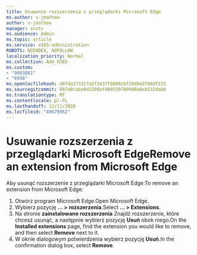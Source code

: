 ```yaml
---
title: Usuwanie rozszerzenia z przeglądarki Microsoft Edge
ms.author: v-jmathew
author: v-jmathew
manager: scotv
ms.audience: Admin
ms.topic: article
ms.service: o365-administration
ROBOTS: NOINDEX, NOFOLLOW
localization_priority: Normal
ms.collection: Adm_O365
ms.custom:
- "9003881"
- "6936"
ms.openlocfilehash: d0fda273317a2f2437f8808cbf29d9a9788df225
ms.sourcegitcommit: 097a8cabe0d2280af489159789988a0ab532dabb
ms.translationtype: MT
ms.contentlocale: pl-PL
ms.lasthandoff: 12/11/2020
ms.locfileid: "49679962"
---
```

# <a name="remove-an-extension-from-microsoft-edge"></a><span data-ttu-id="a096a-102">Usuwanie rozszerzenia z przeglądarki Microsoft Edge</span><span class="sxs-lookup"><span data-stu-id="a096a-102">Remove an extension from Microsoft Edge</span></span>

<span data-ttu-id="a096a-103">Aby usunąć rozszerzenie z przeglądarki Microsoft Edge:</span><span class="sxs-lookup"><span data-stu-id="a096a-103">To remove an extension from Microsoft Edge:</span></span>

1. <span data-ttu-id="a096a-104">Otwórz program Microsoft Edge.</span><span class="sxs-lookup"><span data-stu-id="a096a-104">Open Microsoft Edge.</span></span>
2. <span data-ttu-id="a096a-105">Wybierz pozycję **... > rozszerzenia**.</span><span class="sxs-lookup"><span data-stu-id="a096a-105">Select **... > Extensions**.</span></span>
3. <span data-ttu-id="a096a-106">Na stronie **zainstalowane rozszerzenia** Znajdź rozszerzenie, które chcesz usunąć, a następnie wybierz pozycję **Usuń** obok niego.</span><span class="sxs-lookup"><span data-stu-id="a096a-106">On the **Installed extensions** page, find the extension you would like to remove, and then select **Remove** next to it.</span></span>
4. <span data-ttu-id="a096a-107">W oknie dialogowym potwierdzenia wybierz pozycję **Usuń**.</span><span class="sxs-lookup"><span data-stu-id="a096a-107">In the confirmation dialog box, select **Remove**.</span></span>
